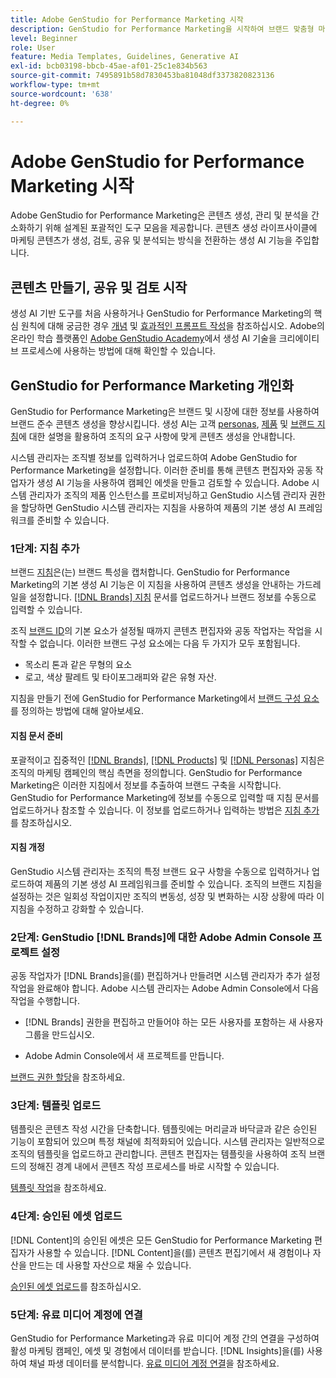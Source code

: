 ```yaml
---
title: Adobe GenStudio for Performance Marketing 시작
description: GenStudio for Performance Marketing을 시작하여 브랜드 맞춤형 마케팅 콘텐츠를 생성하고 캠페인 관리를 가속화하는 방법을 알아봅니다.
level: Beginner
role: User
feature: Media Templates, Guidelines, Generative AI
exl-id: bcb03198-bbcb-45ae-af01-25c1e834b563
source-git-commit: 7495891b58d7830453ba81048df3373820823136
workflow-type: tm+mt
source-wordcount: '638'
ht-degree: 0%

---
```


# Adobe GenStudio for Performance Marketing 시작

Adobe GenStudio for Performance Marketing은 콘텐츠 생성, 관리 및 분석을 간소화하기 위해 설계된 포괄적인 도구 모음을 제공합니다. 콘텐츠 생성 라이프사이클에 마케팅 콘텐츠가 생성, 검토, 공유 및 분석되는 방식을 전환하는 생성 AI 기능을 주입합니다.

## 콘텐츠 만들기, 공유 및 검토 시작

생성 AI 기반 도구를 처음 사용하거나 GenStudio for Performance Marketing의 핵심 원칙에 대해 궁금한 경우 [개념](/help/user-guide/concepts.md) 및 [효과적인 프롬프트 작성](/help/user-guide/effective-prompts.md)을 참조하십시오. Adobe의 온라인 학습 플랫폼인 [Adobe GenStudio Academy](https://learningmanager.adobe.com/genstudioacademy)에서 생성 AI 기술을 크리에이티브 프로세스에 사용하는 방법에 대해 확인할 수 있습니다.

## GenStudio for Performance Marketing 개인화

GenStudio for Performance Marketing은 브랜드 및 시장에 대한 정보를 사용하여 브랜드 준수 콘텐츠 생성을 향상시킵니다. 생성 AI는 고객 [personas](/help/user-guide/guidelines/personas.md), [제품](/help/user-guide/guidelines/products.md) 및 [브랜드 지침](/help/user-guide/guidelines/overview.md)에 대한 설명을 활용하여 조직의 요구 사항에 맞게 콘텐츠 생성을 안내합니다.

시스템 관리자는 조직별 정보를 입력하거나 업로드하여 Adobe GenStudio for Performance Marketing을 설정합니다. 이러한 준비를 통해 콘텐츠 편집자와 공동 작업자가 생성 AI 기능을 사용하여 캠페인 에셋을 만들고 검토할 수 있습니다. Adobe 시스템 관리자가 조직의 제품 인스턴스를 프로비저닝하고 GenStudio 시스템 관리자 권한을 할당하면 GenStudio 시스템 관리자는 지침을 사용하여 제품의 기본 생성 AI 프레임워크를 준비할 수 있습니다.

### 1단계: 지침 추가

브랜드 [지침](/help/user-guide/guidelines/overview.md)은(는) 브랜드 특성을 캡처합니다. GenStudio for Performance Marketing의 기본 생성 AI 기능은 이 지침을 사용하여 콘텐츠 생성을 안내하는 가드레일을 설정합니다. [[!DNL Brands] 지침](/help/user-guide/guidelines/brands.md) 문서를 업로드하거나 브랜드 정보를 수동으로 입력할 수 있습니다.

조직 [브랜드 ID](/help/user-guide/guidelines/brands.md)의 기본 요소가 설정될 때까지 콘텐츠 편집자와 공동 작업자는 작업을 시작할 수 없습니다. 이러한 브랜드 구성 요소에는 다음 두 가지가 모두 포함됩니다.

* 목소리 톤과 같은 무형의 요소
* 로고, 색상 팔레트 및 타이포그래피와 같은 유형 자산.

지침을 만들기 전에 GenStudio for Performance Marketing에서 [브랜드 구성 요소](/help/user-guide/guidelines/brands.md)를 정의하는 방법에 대해 알아보세요.

#### 지침 문서 준비

포괄적이고 집중적인 [[!DNL Brands]](/help/user-guide/guidelines/brands.md), [[!DNL Products]](/help/user-guide/guidelines/products.md) 및 [[!DNL Personas]](/help/user-guide/guidelines/personas.md) 지침은 조직의 마케팅 캠페인의 핵심 측면을 정의합니다. GenStudio for Performance Marketing은 이러한 지침에서 정보를 추출하여 브랜드 구축을 시작합니다. GenStudio for Performance Marketing에 정보를 수동으로 입력할 때 지침 문서를 업로드하거나 참조할 수 있습니다. 이 정보를 업로드하거나 입력하는 방법은 [지침 추가](/help/user-guide/guidelines/overview.md)를 참조하십시오.

#### 지침 개정

GenStudio 시스템 관리자는 조직의 특정 브랜드 요구 사항을 수동으로 입력하거나 업로드하여 제품의 기본 생성 AI 프레임워크를 준비할 수 있습니다. 조직의 브랜드 지침을 설정하는 것은 일회성 작업이지만 조직의 변동성, 성장 및 변화하는 시장 상황에 따라 이 지침을 수정하고 강화할 수 있습니다.

### 2단계: GenStudio [!DNL Brands]에 대한 Adobe Admin Console 프로젝트 설정

공동 작업자가 [!DNL Brands]을(를) 편집하거나 만들려면 시스템 관리자가 추가 설정 작업을 완료해야 합니다. Adobe 시스템 관리자는 Adobe Admin Console에서 다음 작업을 수행합니다.

* [!DNL Brands] 권한을 편집하고 만들어야 하는 모든 사용자를 포함하는 새 사용자 그룹을 만드십시오.

* Adobe Admin Console에서 새 프로젝트를 만듭니다.

[브랜드 권한 할당](configure-brand-permissions.md)을 참조하세요.

### 3단계: 템플릿 업로드

템플릿은 콘텐츠 작성 시간을 단축합니다. 템플릿에는 머리글과 바닥글과 같은 승인된 기능이 포함되어 있으며 특정 채널에 최적화되어 있습니다. 시스템 관리자는 일반적으로 조직의 템플릿을 업로드하고 관리합니다. 콘텐츠 편집자는 템플릿을 사용하여 조직 브랜드의 정해진 경계 내에서 콘텐츠 작성 프로세스를 바로 시작할 수 있습니다.

[템플릿 작업](/help/user-guide/content/use-templates.md)을 참조하세요.

### 4단계: 승인된 에셋 업로드

[!DNL Content]의 승인된 에셋은 모든 GenStudio for Performance Marketing 편집자가 사용할 수 있습니다. [!DNL Content]을(를) 콘텐츠 편집기에서 새 경험이나 자산을 만드는 데 사용할 자산으로 채울 수 있습니다.

[승인된 에셋 업로드](/help/user-guide/content/manage-assets.md)를 참조하십시오.

### 5단계: 유료 미디어 계정에 연결

GenStudio for Performance Marketing과 유료 미디어 계정 간의 연결을 구성하여 활성 마케팅 캠페인, 에셋 및 경험에서 데이터를 받습니다. [!DNL Insights]을(를) 사용하여 채널 파생 데이터를 분석합니다. [유료 미디어 계정 연결](/help/user-guide/connectors/connect-channel.md)을 참조하세요.
